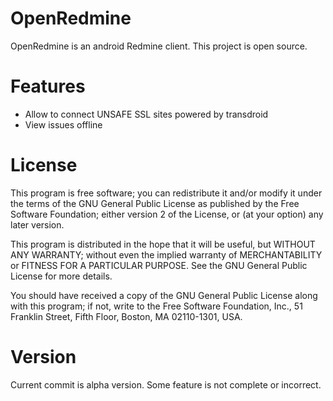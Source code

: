 OpenRedmine
===========

OpenRedmine is an android Redmine client.
This project is open source.

Features
==========
* Allow to connect UNSAFE SSL sites powered by transdroid
* View issues offline

License
==========
This program is free software; you can redistribute it and/or
modify it under the terms of the GNU General Public License
as published by the Free Software Foundation; either version 2
of the License, or (at your option) any later version.

This program is distributed in the hope that it will be useful,
but WITHOUT ANY WARRANTY; without even the implied warranty of
MERCHANTABILITY or FITNESS FOR A PARTICULAR PURPOSE.  See the
GNU General Public License for more details.

You should have received a copy of the GNU General Public License
along with this program; if not, write to the Free Software
Foundation, Inc., 51 Franklin Street, Fifth Floor, Boston, MA  02110-1301, USA.



Version
==========
Current commit is alpha version.
Some feature is not complete or incorrect.

